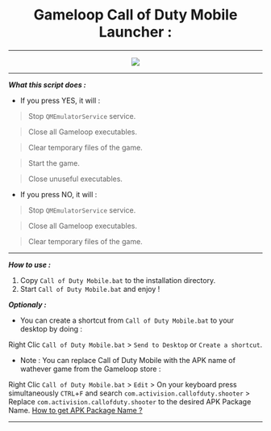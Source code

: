 <div align="center">

# Gameloop Call of Duty Mobile Launcher :

<hr>

<img src="https://i.imgur.com/uSgdVSp.png">

<hr></div align="center">

***What this script does :***

- If you press YES, it will :

> Stop `QMEmulatorService` service.

> Close all Gameloop executables.

> Clear temporary files of the game.

> Start the game.

> Close unuseful executables.

- If you press NO, it will :

> Stop `QMEmulatorService` service.

> Close all Gameloop executables.

> Clear temporary files of the game.

<hr>

***How to use :***

1) Copy `Call of Duty Mobile.bat` to the installation directory.
2) Start `Call of Duty Mobile.bat` and enjoy !

***Optionaly :***

- You can create a shortcut from `Call of Duty Mobile.bat` to your desktop by doing :

Right Clic `Call of Duty Mobile.bat` > `Send to Desktop` or `Create a shortcut`.

- Note : You can replace Call of Duty Mobile with the APK name of wathever game from the Gameloop store :

Right Clic `Call of Duty Mobile.bat` > `Edit` > On your keyboard press simultaneously `CTRL`+`F` and search `com.activision.callofduty.shooter` > Replace `com.activision.callofduty.shooter` to the desired APK Package Name. [How to get APK Package Name ?](https://play.google.com/store/apps/details?id=bg.projectoria.appinspector)

<hr>